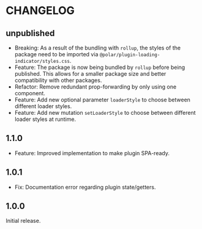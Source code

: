 # CHANGELOG

## unpublished

- Breaking: As a result of the bundling with `rollup`, the styles of the package need to be imported via `@polar/plugin-loading-indicator/styles.css`.
- Feature: The package is now being bundled by `rollup` before being published. This allows for a smaller package size and better compatibility with other packages.
- Refactor: Remove redundant prop-forwarding by only using one component.
- Feature: Add new optional parameter `loaderStyle` to choose between different loader styles.
- Feature: Add new mutation `setLoaderStyle` to choose between different loader styles at runtime.

## 1.1.0

- Feature: Improved implementation to make plugin SPA-ready.

## 1.0.1

- Fix: Documentation error regarding plugin state/getters.

## 1.0.0

Initial release.

